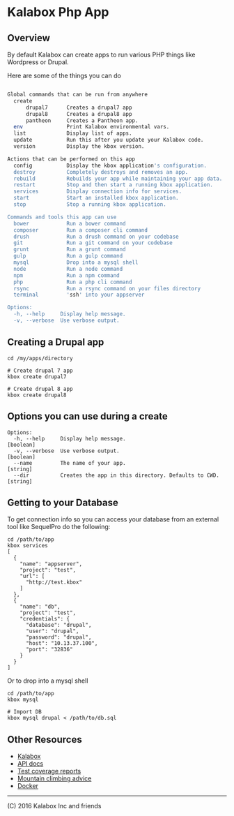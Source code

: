 # Kalabox Php App

## Overview

By default Kalabox can create apps to run various PHP things like Wordpress
or Drupal.

Here are some of the things you can do

```bash

Global commands that can be run from anywhere
  create
      drupal7      Creates a drupal7 app
      drupal8      Creates a drupal8 app
      pantheon     Creates a Pantheon app.
  env              Print Kalabox environmental vars.
  list             Display list of apps.
  update           Run this after you update your Kalabox code.
  version          Display the kbox version.

Actions that can be performed on this app
  config           Display the kbox application's configuration.
  destroy          Completely destroys and removes an app.
  rebuild          Rebuilds your app while maintaining your app data.
  restart          Stop and then start a running kbox application.
  services         Display connection info for services.
  start            Start an installed kbox application.
  stop             Stop a running kbox application.

Commands and tools this app can use
  bower            Run a bower command
  composer         Run a composer cli command
  drush            Run a drush command on your codebase
  git              Run a git command on your codebase
  grunt            Run a grunt command
  gulp             Run a gulp command
  mysql            Drop into a mysql shell
  node             Run a node command
  npm              Run a npm command
  php              Run a php cli command
  rsync            Run a rsync command on your files directory
  terminal         'ssh' into your appserver

Options:
  -h, --help     Display help message.                                 [boolean]
  -v, --verbose  Use verbose output.                                   [boolean]

```

## Creating a Drupal app

```
cd /my/apps/directory

# Create drupal 7 app
kbox create drupal7

# Create drupal 8 app
kbox create drupal8
```

## Options you can use during a create

```
Options:
  -h, --help     Display help message.                                 [boolean]
  -v, --verbose  Use verbose output.                                   [boolean]
  --name         The name of your app.                                  [string]
  --dir          Creates the app in this directory. Defaults to CWD.    [string]
```

## Getting to your Database

To get connection info so you can access your database from an external tool
like SequelPro do the following:

```
cd /path/to/app
kbox services
[
  {
    "name": "appserver",
    "project": "test",
    "url": [
      "http://test.kbox"
    ]
  },
  {
    "name": "db",
    "project": "test",
    "credentials": {
      "database": "drupal",
      "user": "drupal",
      "password": "drupal",
      "host": "10.13.37.100",
      "port": "32836"
    }
  }
]
```

Or to drop into a mysql shell

```
cd /path/to/app
kbox mysql

# Import DB
kbox mysql drupal < /path/to/db.sql
```

## Other Resources

* [Kalabox](http://kalabox.io/)
* [API docs](http://api.kalabox.io/)
* [Test coverage reports](http://coverage.kalabox.io/)
* [Mountain climbing advice](https://www.youtube.com/watch?v=tkBVDh7my9Q)
* [Docker](https://github.com/docker/docker)

-------------------------------------------------------------------------------------
(C) 2016 Kalabox Inc and friends
